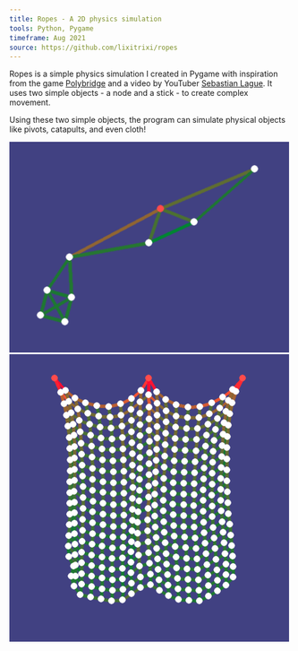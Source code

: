 ```yaml
---
title: Ropes - A 2D physics simulation
tools: Python, Pygame
timeframe: Aug 2021
source: https://github.com/lixitrixi/ropes
---
```

Ropes is a simple physics simulation I created in Pygame with inspiration from the game [Polybridge](https://polybridgegame.com/) and a video by YouTuber [Sebastian Lague](https://www.youtube.com/c/SebastianLague). It uses two simple objects - a node and a stick - to create complex movement.

Using these two simple objects, the program can simulate physical objects like pivots, catapults, and even cloth!

<img src="/assets/img/pivot.png" width="500px">

<img src="/assets/img/cloth.png" width="500px">